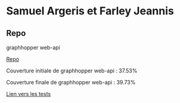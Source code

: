 # Samuel Argeris et Farley Jeannis

## Repo

graphhopper web-api

[Repo](https://github.com/SamuArg/graphhopper)

Couverture initiale de graphhopper web-api : 37.53%

Couverture finale de graphhopper web-api : 39.73%

[Lien vers les tests](https://github.com/SamuArg/graphhopper/blob/master/web-api/readme.md)